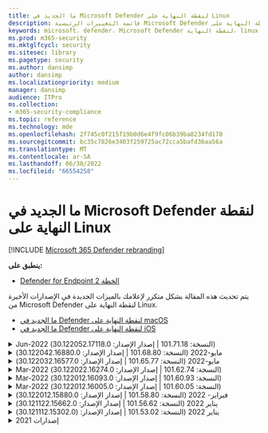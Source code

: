```yaml
---
title: ما الجديد في Microsoft Defender لنقطة النهاية على Linux
description: قائمة التغييرات الرئيسية Microsoft Defender لنقطة النهاية على Linux.
keywords: microsoft، defender، Microsoft Defender لنقطة النهاية، linux، whatsnew، release
ms.prod: m365-security
ms.mktglfcycl: security
ms.sitesec: library
ms.pagetype: security
ms.author: dansimp
author: dansimp
ms.localizationpriority: medium
manager: dansimp
audience: ITPro
ms.collection:
- m365-security-compliance
ms.topic: reference
ms.technology: mde
ms.openlocfilehash: 2f745c0f215f19b0d6e4f9fc06b39ba8234fd170
ms.sourcegitcommit: bc35c7826e3403f259725ac72cca5bafd36aa56a
ms.translationtype: MT
ms.contentlocale: ar-SA
ms.lasthandoff: 06/30/2022
ms.locfileid: "66554258"
---
```

# <a name="whats-new-in-microsoft-defender-for-endpoint-on-linux"></a>ما الجديد في Microsoft Defender لنقطة النهاية على Linux

[!INCLUDE [Microsoft 365 Defender rebranding](../../includes/microsoft-defender.md)]

**ينطبق على:**
- [Defender for Endpoint الخطة 2](https://go.microsoft.com/fwlink/p/?linkid=2154037)


يتم تحديث هذه المقالة بشكل متكرر لإعلامك بالميزات الجديدة في الإصدارات الأخيرة من Microsoft Defender لنقطة النهاية على Linux. 

- [ما الجديد في Defender لنقطة النهاية على macOS](mac-whatsnew.md)
- [ما الجديد في Defender لنقطة النهاية على iOS](ios-whatsnew.md)

<details>
  <summary>Jun-2022 (النسخة: 101.71.18 | إصدار الإصدار: 30.122052.17118.0)</summary>

&ensp;تم إصداره بتاريخ: **24 يونيو 2022**<br/>
&ensp;نشر بتاريخ: **24 يونيو 2022**<br/>
&ensp;النسخة: **101.71.18**<br/>
&ensp;إصدار الإصدار: **30.122052.17118.0**<br/>


**أحدث الميزات**

- تم إصلاح مشكلة في مستشعر المنتج المستخدم على RHEL 6 والتي قد تؤدي إلى توقف نظام التشغيل
- `mdatp connectivity test` تم توسيعه باستخدام عنوان URL إضافي يتطلب أن يعمل المنتج بشكل صحيح. عنوان URL الجديد هو [https://go.microsoft.com/fwlink/?linkid=2144709](https://go.microsoft.com/fwlink/?linkid=2144709).
- حتى الآن، لم يكن مستوى سجل المنتج ثابتا بين عمليات إعادة تشغيل المنتج. بدءا من هذا الإصدار، هناك مفتاح أداة سطر أوامر جديد يستمر في مستوى السجل. الأمر الجديد هو `mdatp log level persist --level <level>`.
- إزالة التبعية من `python` حزمة تثبيت المنتج
- تحسينات الأداء لعمليات نسخ الملفات ومعالجة أحداث الشبكة التي تنشأ من `auditd`
- إصلاحات الأخطاء
</br>

<br/><br/>
</details>


<details>
  <summary>مايو-2022 (النسخة: 101.68.80 | إصدار الإصدار: 30.122042.16880.0)</summary>

&ensp;تم الإصدار بتاريخ: **23 مايو 2022**<br/>
&ensp;نشر بتاريخ: **23 مايو 2022**<br/>
&ensp;النسخة: **101.68.80**<br/>
&ensp;إصدار الإصدار: **30.122042.16880.0**<br/>

**أحدث الميزات** 

- دعم إضافي لإصدار `2.6.32-754.47.1.el6.x86_64` kernel عند التشغيل على RHEL 6
- على RHEL 6، يمكن الآن تثبيت المنتج على الأجهزة التي تعمل بنظام Kernel Enterprise غير القابل للكسر (UEK)
- تم إصلاح مشكلة عرض اسم العملية في بعض الأحيان بشكل غير صحيح كما هو الحال `unknown` عند التشغيل `mdatp diagnostic real-time-protection-statistics`
- تم إصلاح خطأ حيث كان المنتج في بعض الأحيان يكتشف الملفات داخل مجلد العزل بشكل غير صحيح
- تم إصلاح مشكلة `mdatp` عدم عمل أداة سطر الأوامر عند `/opt` تحميلها كارتباط مبدئي
- تحسينات الأداء & إصلاحات الأخطاء
</br>

<br/><br/>
</details>

<details>
<summary>مايو-2022 (النسخة: 101.65.77 | إصدار الإصدار: 30.122032.16577.0)</summary>

&ensp;تم الإصدار بتاريخ: **2 مايو 2022**<br/>
&ensp;نشر بتاريخ: **2 مايو 2022**<br/>
&ensp;النسخة: **101.65.77**<br/>
&ensp;إصدار الإصدار: **30.122032.16577.0**<br/>


**أحدث الميزات**

- تم `conflicting_applications` تحسين الحقل `mdatp health` لإظهار أحدث 10 عمليات فقط وكذلك لتضمين أسماء العمليات. وهذا يجعل من السهل تحديد العمليات التي يحتمل أن تتعارض مع Microsoft Defender لنقطة النهاية لنظام Linux.
- إصلاحات الأخطاء


<br/><br/>
</details><details>
<summary>Mar-2022 (النسخة: 101.62.74 | إصدار الإصدار: 30.122022.16274.0)</summary>

&ensp;تاريخ الإصدار: **24 مارس 2022**<br/>
&ensp;نشر بتاريخ: **24 مارس 2022**<br/>
&ensp;النسخة: **101.62.74**<br/>
&ensp;إصدار الإصدار: **30.122022.16274.0**<br/>


**أحدث الميزات**

- عالجت مشكلة تتعلق بحظر المنتج بشكل غير صحيح الوصول إلى الملفات التي يزيد حجمها عن 2 غيغابايت عند التشغيل على إصدارات نواة قديمة
- إصلاحات الأخطاء


<br/><br/>
</details><details>
<summary>Mar-2022 (النسخة: 101.60.93 | إصدار الإصدار: 30.122012.16093.0)</summary>

&ensp;تم الإصدار: **9 مارس 2022**<br/>
&ensp;نشر بتاريخ: **9 مارس 2022**<br/>
&ensp;النسخة: **101.60.93**<br/>
&ensp;إصدار الإصدار: **30.122012.16093.0**<br/>

**أحدث الميزات**

- يحتوي هذا الإصدار على تحديث أمان ل [CVE-2022-23278](https://msrc-blog.microsoft.com/2022/03/08/guidance-for-cve-2022-23278-spoofing-in-microsoft-defender-for-endpoint/)


<br/><br/>
</details><details>
<summary>Mar-2022 (النسخة: 101.60.05 | إصدار الإصدار: 30.122012.16005.0)</summary>

&ensp;إصدار: **3 مارس 2022**<br/>
&ensp;نشر بتاريخ: **3 مارس 2022**<br/>
&ensp;النسخة: **101.60.05**<br/>
&ensp;إصدار الإصدار: **30.122012.16005.0**<br/>

**أحدث الميزات**

- تمت إضافة دعم لإصدار kernel 2.6.32-754.43.1.el6.x86_64 ل RHEL 6.10
- إصلاحات الأخطاء


<br/><br/>
</details><details>
<summary>فبراير- 2022 (النسخة: 101.58.80 | إصدار الإصدار: 30.122012.15880.0)</summary>

&ensp;تم الإصدار بتاريخ: **20 فبراير 2022**<br/>
&ensp;نشر بتاريخ: **20 فبراير 2022**<br/>
&ensp;النسخة: **101.58.80**<br/>
&ensp;إصدار الإصدار: **30.122012.15880.0**<br/>

**أحدث الميزات**

- تدعم أداة سطر الأوامر الآن استعادة الملفات المعزولة إلى موقع آخر غير الموقع الذي تم فيه الكشف عن الملف في الأصل. يمكن القيام بذلك من خلال `mdatp threat quarantine restore --id [threat-id] --path [destination-folder]`.
- بدءا من هذا الإصدار، يمكن تقييم حماية الشبكة لنظام Linux عند الطلب
- إصلاحات الأخطاء



<br/><br/>
</details><details>
<summary>يناير 2022 (النسخة: 101.56.62 | إصدار الإصدار: 30.121122.15662.0)</summary>

&ensp;تم الإصدار بتاريخ: **26 يناير 2022**<br/>
&ensp;نشر بتاريخ: **26 يناير 2022**<br/>
&ensp;النسخة: **101.56.62**<br/>
&ensp;إصدار الإصدار: **30.121122.15662.0**<br/>

**أحدث الميزات**

- تم إصلاح تعطل المنتج الذي تم تقديمه في 101.53.02 وقد أثر ذلك على العديد من العملاء


<br/><br/>
</details><details>
<summary>يناير 2022 (النسخة: 101.53.02 | إصدار الإصدار: (30.121112.15302.0)</summary>

&ensp;تم الإصدار: **8 يناير 2022**<br/>
&ensp;نشر بتاريخ: **8 يناير 2022**<br/>
&ensp;النسخة: **101.53.02**<br/>
&ensp;إصدار الإصدار: **30.121112.15302.0**<br/>

**أحدث الميزات**

- تحسينات الأداء & إصلاحات الأخطاء



</details>

<details><summary> إصدارات 2021</summary><blockquote>
  <details><summary>(النسخة: 101.52.57 | إصدار الإصدار: 30.121092.15257.0)</summary>
   
  <p><b> النسخة: 101.52.57 <br>
إصدار الإصدار: 30.121092.15257.0</b></p>
   
  <p><b> ما الجديد </b></p>

   - إضافة إمكانية للكشف عن jars log4j المعرضة للخطر قيد الاستخدام من قبل تطبيقات Java. يتم فحص الجهاز بشكل دوري لتشغيل عمليات Java مع jars log4j المحملة. يتم الإبلاغ عن المعلومات إلى الخلفية Microsoft Defender لنقطة النهاية ويتم عرضها في منطقة إدارة قابلية النقل في المدخل.
   
   </details>

  <details><summary>(النسخة: 101.47.76 | إصدار الإصدار: 30.121092.14776.0)</summary>
   
  <p><b> النسخة: 101.47.76 <br>
إصدار الإصدار: 30.121092.14776.0</b></p>
   
  <p><b>أحدث الميزات</b></p>

   - تمت إضافة مفتاح تبديل جديد إلى أداة سطر الأوامر للتحكم في ما إذا كان يتم مسح الأرشيفات ضوئيا أثناء عمليات الفحص عند الطلب. يمكن تكوين هذا من خلال mdatp config scan-archives --value [enabled/disabled]. بشكل افتراضي، يتم تعيين هذا إلى ممكن.

   - إصلاحات الأخطاء

   </details>

   <details><summary>(النسخة: 101.45.13 | إصدار الإصدار: 30.121082.14513.0)</summary>
   
  <p> 
  النسخة: <b>101.45.13 </b>  <br>
إصدار الإصدار:<b> 30.121082.14513.0 </b></p>
   
  <p><b>أحدث الميزات</b></p>

  - بدءا من هذا الإصدار، نقدم الدعم Microsoft Defender لنقطة النهاية إلى الفرق التالية:

    - إصدارات RHEL6.7-6.10 وCentOS6.7-6.10.
    - Amazon Linux 2
    - Fedora 33 أو أعلى

  - إصلاحات الأخطاء

   </details>


   <details><summary>(النسخة: 101.45.00 | إصدار الإصدار: 30.121072.14500.0)</summary>
   
   <p> 
   النسخة:<b> 101.45.00</b> <br>
إصدار الإصدار: <b>30.121072.14500.0</b></p>
   
   <p><b>أحدث الميزات</b></p>
      

  - مفاتيح التبديل الجديدة المضافة إلى أداة سطر الأوامر:
    - التحكم في درجة التوازي لإجراء عمليات الفحص عند الطلب. يمكن تكوين هذا من خلال `mdatp config maximum-on-demand-scan-threads --value [number-between-1-and-64]`. بشكل افتراضي، يتم استخدام درجة من التوازي `2` .
    - التحكم في ما إذا كانت عمليات الفحص بعد تمكين تحديثات معلومات الأمان أو تعطيلها. يمكن تكوين هذا من خلال `mdatp config scan-after-definition-update --value [enabled/disabled]`. بشكل افتراضي، يتم تعيين هذا إلى `enabled`.
  - يتطلب تغيير مستوى سجل المنتج الآن رفعا
  - إصلاحات الأخطاء

   </details>

   <details><summary>(النسخة: 101.39.98 | إصدار الإصدار: 30.121062.13998.0)</summary>
   
   <p> 
   النسخة: <b>101.39.98 </b><br>
إصدار الإصدار: <b>30.121062.13998.0</b></p>
   
   <p><b>أحدث الميزات</b></p>

  - تحسينات الأداء & إصلاحات الأخطاء
  
   </details>

   <details><summary>(النسخة: 101.34.27 | إصدار الإصدار: 30.121052.13427.0)</summary>
   
   <p> 
   النسخة:<b> 101.34.27</b> <br>
إصدار الإصدار: <b>30.121052.13427.0</b></p>
   
   <p><b>أحدث الميزات</b></p>

   - تحسينات الأداء & إصلاحات الأخطاء
  
   </details>

   <details><summary>(النسخة: 101.29.64 | إصدار الإصدار: 30.121042.12964.0)</summary>
   
   <p> 
   النسخة:<b> 101.29.64 </b><br>
إصدار الإصدار:<b> 30.121042.12964.0</b></p>
   
   <p><b>أحدث الميزات</b></p>

   - بدءا من هذا الإصدار، تتم معالجة التهديدات التي تم اكتشافها أثناء عمليات مكافحة الفيروسات عند الطلب التي يتم تشغيلها من خلال عميل سطر الأوامر تلقائيا. لا تزال التهديدات التي تم اكتشافها أثناء عمليات الفحص التي يتم تشغيلها من خلال واجهة المستخدم تتطلب إجراء يدويا.
   - `mdatp diagnostic real-time-protection-statistics` يدعم الآن مفتاحي تبديل إضافيين:
     - `--sort`: فرز الإخراج تنازليا حسب العدد الإجمالي للملفات الممسوحة ضوئيا
     - `--top N`: يعرض أعلى نتائج N (يعمل فقط إذا `--sort` تم تحديده أيضا)
   - تحسينات الأداء & إصلاحات الأخطاء
  
   </details>

   <details><summary>(النسخة: 101.25.72 | إصدار الإصدار: 30.121022.12563.0)</summary>
   
   <p> 
   النسخة:<b> 101.25.72</b> <br>
إصدار الإصدار: <b>30.121022.12563.0</b></p>
   
   <p><b>أحدث الميزات</b></p>

   - Microsoft Defender لنقطة النهاية على Linux متوفر الآن في المعاينة لعملاء حكومة الولايات المتحدة. لمزيد من المعلومات، راجع [Microsoft Defender لنقطة النهاية لعملاء حكومة الولايات المتحدة](gov.md).
   - تم إصلاح مشكلة حيث كان استخدام Microsoft Defender لنقطة النهاية على Linux على الأنظمة مع أنظمة ملفات FUSE يؤدي إلى توقف نظام التشغيل
   - تحسينات الأداء & إصلاحات الأخطاء الأخرى
  
   </details>

   
   <details><summary>(النسخة: 101.25.63 | إصدار الإصدار: 30.121022.12563.0)</summary>
   
   <p> 
   النسخة:<b> 101.25.63</b> <br>
إصدار الإصدار: <b>30.121022.12563.0</b></p>
   
   <p><b>أحدث الميزات</b></p>

   - تحسينات الأداء & إصلاحات الأخطاء
  
   </details>

   <details><summary>(النسخة: 101.23.64 | إصدار الإصدار: 30.121021.12364.0)</summary>
   
   <p>
النسخة:<b> 101.23.64 </b><br>
إصدار الإصدار: 30.121021.12364.0</b></p>
   
   <p><b>أحدث الميزات</b></p>

   - تحسين الأداء للحالة التي تتم فيها إضافة نقطة تحميل كاملة إلى قائمة استبعاد الحماية من الفيروسات. قبل هذا الإصدار، كان نشاط الملف الذي ينشأ من نقطة التحميل لا يزال تتم معالجته بواسطة المنتج. بدءا من هذا الإصدار، يتم منع نشاط الملف لنقاط التحميل المستبعدة، ما يؤدي إلى أداء أفضل للمنتج
   - إضافة خيار جديد إلى أداة سطر الأوامر لعرض معلومات حول آخر فحص عند الطلب. لعرض معلومات حول آخر فحص عند الطلب، قم بتشغيل `mdatp health --details antivirus`
   - تحسينات الأداء الأخرى & إصلاحات الأخطاء
  
   </details>

   <details><summary>(النسخة: 101.18.53)</summary>
   
    <p> 
    النسخة:<b> 101.18.53 </b><br>
        
    <p>ما الجديد</b></p>

   - EDR لنظام Linux [متوفر الآن بشكل عام](https://techcommunity.microsoft.com/t5/microsoft-defender-for-endpoint/edr-for-linux-is-now-is-generally-available/ba-p/2048539)
   - تمت إضافة مفتاح تبديل سطر أوامر جديد (`--ignore-exclusions`) لتجاهل استثناءات AV أثناء عمليات الفحص المخصصة (`mdatp scan custom`)
   - موسع `mdatp diagnostic create` بمعلمة جديدة (`--path [directory]`) تسمح بحفظ سجلات التشخيص في دليل مختلف
    - تحسينات الأداء & إصلاحات الأخطاء
    
   </details>





</blockquote></details>

